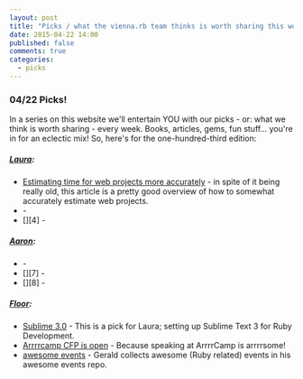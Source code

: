 ```yaml
---
layout: post
title: "Picks / what the vienna.rb team thinks is worth sharing this week"
date: 2015-04-22 14:00
published: false
comments: true
categories:
  - picks
---
```


### 04/22 Picks!

In a series on this website we'll entertain YOU with our picks - or: what we think is worth sharing - every week.
Books, articles, gems, fun stuff... you're in for an eclectic mix! So, here's for the one-hundred-third edition:

##### [Laura][1]:
- [Estimating time for web projects more accurately][2] - in spite of it being really old, this article is a pretty good overview of how to somewhat accurately estimate web projects.
- [][3] -
- [][4] -

##### [Aaron][5]:
- [][6] -
- [][7] -
- [][8] -


##### [Floor][9]:
- [Sublime 3.0][10] -  This is a pick for Laura; setting up Sublime Text 3 for Ruby Development.
- [Arrrrcamp CFP is open][11] - Because speaking at ArrrrCamp is arrrrsome!
- [awesome events][12] - Gerald collects awesome (Ruby related) events in his awesome events repo.


[1]: http://www.twitter.com/alicetragedy
[2]: http://www.thesambarnes.com/digital-project-management/estimating-time-for-web-projects-more-accurately-part-2/
[3]:
[4]:
[5]: http://www.twitter.com/mraaroncruz
[6]:
[7]:
[9]: http://www.twitter.com/floordrees
[10]: http://www.rubyflow.com/p/i4zps2-set-up-sublime-text-3-for-ruby-development
[11]: http://2015.arrrrcamp.be/cfp/
[12]: https://github.com/planetruby/awesome-events
